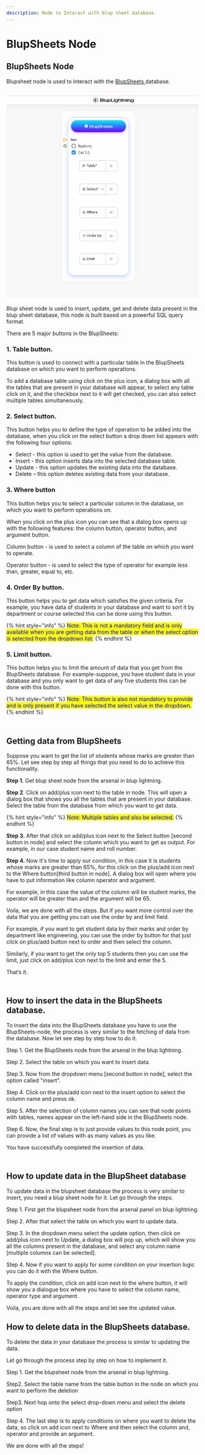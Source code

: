 ```yaml
---
description: Node to Interact with blup sheet database.
---
```


# BlupSheets Node

## BlupSheets Node

Blupsheet node is used to interact with the [BlupSheets ](../blupsheets.md)database.&#x20;

![](<../../.gitbook/assets/Screenshot (18) (1).png>)



Blup sheet node is used to insert, update, get and delete data present in the blup sheet database, this node is built based on a powerful SQL query format.

There are 5 major buttons in the BlupSheets:

### 1. Table button.

This button is used to connect with a particular table in the BlupSheets database on which you want to perform operations.&#x20;

To add a database table using  click on the plus icon,  a dialog box  with all the tables that are present in your database will appear, to select any table click on it, and the checkbox next to it will get checked, you can also select multiple tables simultaneously.

### 2. Select button.

This button helps you to define the type of operation to be added into the database, when you click on the select button a drop down list appears with the following four options:

* Select - this option is used to get the value from the database.
* Insert - this option inserts data into the selected database table.
* Update - this option updates the existing data into the database.
* Delete – this option deletes existing data from your database.

### 3. Where button

This button helps you to select a particular column in the database, on which you want to perform operations on.

When you click on the plus icon you can see that a dialog box opens up with the following features: the column button, operator button, and argument button.

Column button - is used to select a column of the table on which you want to operate.

Operator button - is used to select the type of operator for example less than, greater, equal to, etc.

### 4. Order By button.

This button helps you to get data which satisfies the given criteria. For example, you have data of students in your database and  want to sort it by department or course selected this can be done using this button.&#x20;

{% hint style="info" %}
<mark style="color:blue;">Note: This is not a mandatory field and is only available when you are getting data from the table or when the select option is selected from the dropdown list.</mark>
{% endhint %}

### 5. Limit button.

This button helps you to limit the amount of data that you get from the BlupSheets database. For example-suppose, you have student data in your database and you only want to get data of any five students this can be done with this button.&#x20;

{% hint style="info" %}
<mark style="color:blue;">Note: This button is also not mandatory to provide and is only present if you have selected the select value in the dropdown.</mark>
{% endhint %}


\
**Getting data from BlupSheets**
--------------------------------

Suppose you want to get the list of students whose marks are greater than 65%. Let see step by step all things that you need to do to achieve this functionality.

**Step 1.** Get blup sheet node from the arsenal in blup lightning.

**Step 2**. Click on add/plus icon next to the table in node. This will open a dialog box that shows you all the tables that are present in your database. Select the table from the database from which you want to get data.

{% hint style="info" %}
<mark style="color:blue;">Note: Multiple tables and also be selected.</mark>
{% endhint %}

**Step 3.** After that click on add/plus icon next to the Select button \[second button in node] and select the column which you want to get as output. For example, in our case student name and roll number.

**Step 4.** Now it's time to apply our condition, in this case it is students whose marks are greater than 65%, for this click on the plus/add icon next to the Where button\[third button in node]. A dialog box will open where you have to put information like column operator and argument.

For example, in this case the value of the column will be student marks, the operator will be greater than and the argument will be 65.

Voila, we are done with all the steps. But if you want more control over the data that you are getting you can use the order by and limit field.

For example, if you want to get student data by their marks and order by department like engineering, you can use the order by button for that just click on plus/add button next to order and then select the column.

Similarly, if you want to get the only top 5 students then you can use the limit, just click on add/plus icon next to the limit and enter the 5.

That’s it.


\
**How to insert the data in the** BlupSheets **database.**
----------------------------------------------------------

To insert the data into the BlupSheets database you have to use the BlupSheets-node, the process is very similar to the fetching of data from the database. Now let see step by step how to do it.

Step 1. Get the BlupSheets node from the arsenal in the blup lightning.

Step 2. Select the table on which you want to insert data.

Step 3. Now from the dropdown menu \[second button in node], select the option called "insert".

Step 4. Click on the plus/add icon next to the insert option to select the column name and press ok.

Step 5. After the selection of column names you can see that node points with tables, names appear on the left-hand side in the BlupSheets node.

Step 6. Now, the final step is to just provide values to this node point, you can provide a list of values with as many values as you like.

You have successfully completed the insertion of data.


\
**How to update data in the BlupSheet database**
------------------------------------------------

To update data in the blupsheet database the process is very similar to insert, you need a blup sheet node for it. Let go through the steps.

Step 1. First get the blupsheet node from the arsenal panel on blup lightning.

Step 2. After that select the table on which you want to update data.

Step 3. In the dropdown menu select the update option, then click on add/plus icon next to Update, a dialog box will pop up, which will show you all the columns present in the database, and select any column name \[multiple columns can be selected].

Step 4. Now if you want to apply for some condition on your insertion logic you can do it with the Where button.

To apply the condition, click on add icon next to the where button, it will show you a dialogue box where you have to select the column name, operator type and argument.

Voila, you are done with all the steps and let see the updated value.


**How to delete data in the** BlupSheets **database.**
------------------------------------------------------

To delete the data in your database the process is similar to updating the data.

Let go through the process step by step on how to implement it.

Step 1. Get the blupsheet node from the arsenal in blup lightning.

Step2. Select the table name from the table button in the node on which you want to perform the deletion

Step3. Next hop onto the select drop-down menu and select the delete option

Step 4. The last step is to apply conditions on where you want to delete the data, so click on add icon next to Where and then select the column and, operator and provide an argument.

We are done with all the steps!
